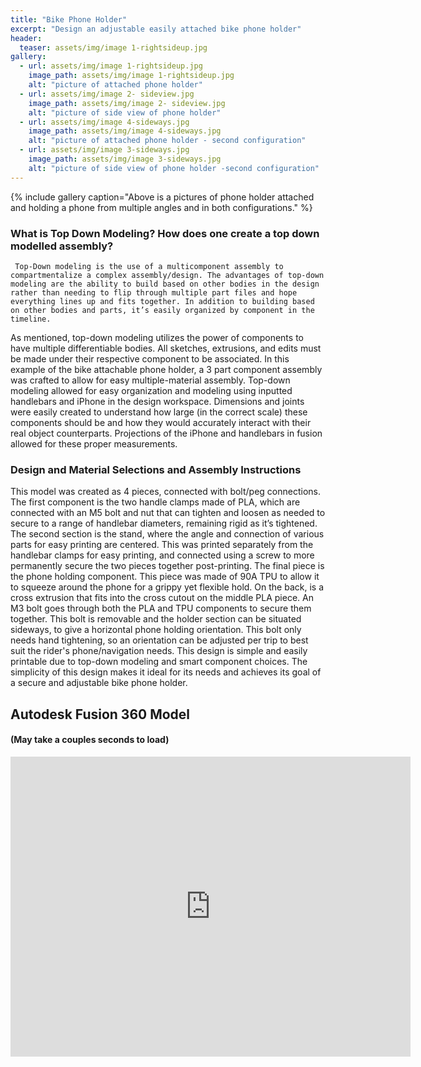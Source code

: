 ```yaml
---
title: "Bike Phone Holder"
excerpt: "Design an adjustable easily attached bike phone holder"
header:
  teaser: assets/img/image 1-rightsideup.jpg
gallery:
  - url: assets/img/image 1-rightsideup.jpg
    image_path: assets/img/image 1-rightsideup.jpg
    alt: "picture of attached phone holder"
  - url: assets/img/image 2- sideview.jpg
    image_path: assets/img/image 2- sideview.jpg
    alt: "picture of side view of phone holder"
  - url: assets/img/image 4-sideways.jpg
    image_path: assets/img/image 4-sideways.jpg
    alt: "picture of attached phone holder - second configuration"
  - url: assets/img/image 3-sideways.jpg
    image_path: assets/img/image 3-sideways.jpg
    alt: "picture of side view of phone holder -second configuration"
---
```


{% include gallery caption="Above is a pictures of phone holder attached and holding a phone from multiple angles and in both configurations." %}

### What is Top Down Modeling? How does one create a top down modelled assembly?
	 Top-Down modeling is the use of a multicomponent assembly to compartmentalize a complex assembly/design. The advantages of top-down modeling are the ability to build based on other bodies in the design rather than needing to flip through multiple part files and hope everything lines up and fits together. In addition to building based on other bodies and parts, it’s easily organized by component in the timeline.
	
  As mentioned, top-down modeling utilizes the power of components to have multiple differentiable bodies. All sketches, extrusions, and edits must be made under their respective component to be associated. In this example of the bike attachable phone holder, a 3 part component assembly was crafted to allow for easy multiple-material assembly. Top-down modeling allowed for easy organization and modeling using inputted handlebars and iPhone in the design workspace. Dimensions and joints were easily created to understand how large (in the correct scale) these components should be and how they would accurately interact with their real object counterparts. Projections of the iPhone and handlebars in fusion allowed for these proper measurements.


### Design and Material Selections and Assembly Instructions
  This model was created as 4 pieces, connected with bolt/peg connections. The first component is the two handle clamps made of PLA, which are connected with an M5 bolt and nut that can tighten and loosen as needed to secure to a range of handlebar diameters, remaining rigid as it’s tightened. The second section is the stand, where the angle and connection of various parts for easy printing are centered. This was printed separately from the handlebar clamps for easy printing, and connected using a screw to more permanently secure the two pieces together post-printing. The final piece is the phone holding component. This piece was made of 90A TPU to allow it to squeeze around the phone for a grippy yet flexible hold. On the back, is a cross extrusion that fits into the cross cutout on the middle PLA piece. An M3 bolt goes through both the PLA and TPU components to secure them together. This bolt is removable and the holder section can be situated sideways, to give a horizontal phone holding orientation. This bolt only needs hand tightening, so an orientation can be adjusted per trip to best suit the rider's phone/navigation needs. 
This design is simple and easily printable due to top-down modeling and smart component choices. The simplicity of this design makes it ideal for its needs and achieves its goal of a secure and adjustable bike phone holder.

## Autodesk Fusion 360 Model
#### (May take a couples seconds to load)
<iframe src="https://vanderbilt643.autodesk360.com/shares/public/SH512d4QTec90decfa6e009e584b4aab6c35?mode=embed" width="640" height="480" allowfullscreen="true" webkitallowfullscreen="true" mozallowfullscreen="true"  frameborder="0"></iframe>
